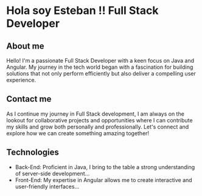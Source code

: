 # Hola soy Esteban !! Full Stack Developer

## About me
Hello! I'm a passionate Full Stack Developer with a keen focus on Java and Angular. My journey in the tech world began with a fascination for building solutions that not only perform efficiently but also deliver a compelling user experience.

## Contact me
As I continue my journey in Full Stack development, I am always on the lookout for collaborative projects and opportunities where I can contribute my skills and grow both personally and professionally. Let's connect and explore how we can create something amazing together!

## Technologies
- Back-End: Proficient in Java, I bring to the table a strong understanding of server-side development...
- Front-End: My expertise in Angular allows me to create interactive and user-friendly interfaces...